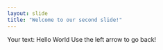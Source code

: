 ```yaml
---
layout: slide
title: "Welcome to our second slide!"
---
```

Your text: Hello World
Use the left arrow to go back!

